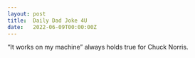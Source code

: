 ```yaml
---
layout: post
title:  Daily Dad Joke 4U
date:   2022-06-09T00:00:00Z
---
```

“It works on my machine” always holds true for Chuck Norris.
